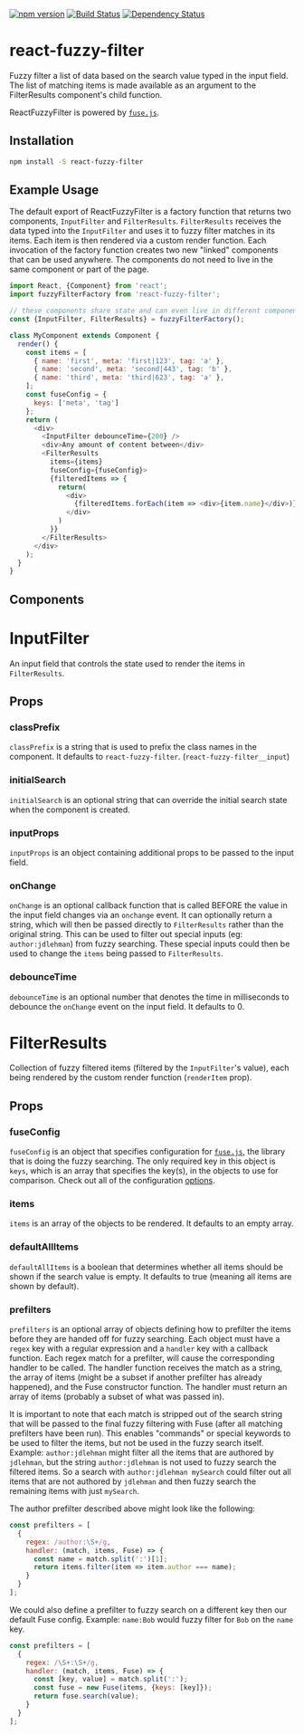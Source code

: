 [![npm version](https://badge.fury.io/js/react-fuzzy-filter.svg)](http://badge.fury.io/js/react-fuzzy-filter)
[![Build Status](https://secure.travis-ci.org/jdlehman/react-fuzzy-filter.svg?branch=master)](http://travis-ci.org/jdlehman/react-fuzzy-filter)
[![Dependency Status](https://david-dm.org/jdlehman/react-fuzzy-filter.svg)](https://david-dm.org/jdlehman/react-fuzzy-filter)

# react-fuzzy-filter

Fuzzy filter a list of data based on the search value typed in the input field. The list of matching items is made available as an argument to the FilterResults component's child function.

ReactFuzzyFilter is powered by [`fuse.js`](https://github.com/krisk/Fuse).

## Installation

```sh
npm install -S react-fuzzy-filter
```

## Example Usage

The default export of ReactFuzzyFilter is a factory function that returns two components, `InputFilter` and `FilterResults`. `FilterResults` receives the data typed into the `InputFilter` and uses it to fuzzy filter matches in its items. Each item is then rendered via a custom render function. Each invocation of the factory function creates two new "linked" components that can be used anywhere. The components do not need to live in the same component or part of the page.

```js
import React, {Component} from 'react';
import fuzzyFilterFactory from 'react-fuzzy-filter';

// these components share state and can even live in different components
const {InputFilter, FilterResults} = fuzzyFilterFactory();

class MyComponent extends Component {
  render() {
    const items = [
      { name: 'first', meta: 'first|123', tag: 'a' },
      { name: 'second', meta: 'second|443', tag: 'b' },
      { name: 'third', meta: 'third|623', tag: 'a' },
    ];
    const fuseConfig = {
      keys: ['meta', 'tag']
    };
    return (
      <div>
        <InputFilter debounceTime={200} />
        <div>Any amount of content between</div>
        <FilterResults
          items={items}
          fuseConfig={fuseConfig}>
          {filteredItems => {
            return(
              <div>
                {filteredItems.forEach(item => <div>{item.name}</div>)}
              </div>
            )
          }}
        </FilterResults>
      </div>
    );
  }
}
```

## Components

# InputFilter

An input field that controls the state used to render the items in `FilterResults`.

## Props

### classPrefix

`classPrefix` is a string that is used to prefix the class names in the component. It defaults to `react-fuzzy-filter`. (`react-fuzzy-filter__input`)

### initialSearch

`initialSearch` is an optional string that can override the initial search state when the component is created.

### inputProps

`inputProps` is an object containing additional props to be passed to the input field.

### onChange

`onChange` is an optional callback function that is called BEFORE the value in the input field changes via an `onchange` event. It can optionally return a string, which will then be passed directly to `FilterResults` rather than the original string. This can be used to filter out special inputs (eg: `author:jdlehman`) from fuzzy searching. These special inputs could then be used to change the `items` being passed to `FilterResults`.

### debounceTime

`debounceTime` is an optional number that denotes the time in milliseconds to debounce the `onChange` event on the input field. It defaults to 0.


# FilterResults

Collection of fuzzy filtered items (filtered by the `InputFilter`'s value), each being rendered by the custom render function (`renderItem` prop).

## Props

### fuseConfig

`fuseConfig` is an object that specifies configuration for [`fuse.js`](https://github.com/krisk/Fuse), the library that is doing the fuzzy searching. The only required key in this object is `keys`, which is an array that specifies the key(s), in the objects to use for comparison. Check out all of the configuration [options](https://github.com/krisk/Fuse#options).

### items

`items` is an array of the objects to be rendered. It defaults to an empty array.

### defaultAllItems

`defaultAllItems` is a boolean that determines whether all items should be shown if the search value is empty. It defaults to true (meaning all items are shown by default).

### prefilters

`prefilters` is an optional array of objects defining how to prefilter the items before they are handed off for fuzzy searching. Each object must have a `regex` key with a regular expression and a `handler` key with a callback function. Each regex match for a prefilter, will cause the corresponding handler to be called. The handler function receives the match as a string, the array of items (might be a subset if another prefilter has already happened), and the Fuse constructor function. The handler must return an array of items (probably a subset of what was passed in).

It is important to note that each match is stripped out of the search string that will be passed to the final fuzzy filtering with Fuse (after all matching prefilters have been run). This enables "commands" or special keywords to be used to filter the items, but not be used in the fuzzy search itself. Example: `author:jdlehman` might filter all the items that are authored by `jdlehman`, but the string `author:jdlehman` is not used to fuzzy search the filtered items. So a search with `author:jdlehman mySearch` could filter out all items that are not authored by `jdlehman` and then fuzzy search the remaining items with just `mySearch`.

The author prefilter described above might look like the following:

```js
const prefilters = [
  {
    regex: /author:\S+/g,
    handler: (match, items, Fuse) => {
      const name = match.split(':')[1];
      return items.filter(item => item.author === name);
    }
  }
];
```

We could also define a prefilter to fuzzy search on a different key then our default Fuse config. Example: `name:Bob` would fuzzy filter for `Bob` on the `name` key.


```js
const prefilters = [
  {
    regex: /\S+:\S+/g,
    handler: (match, items, Fuse) => {
      const [key, value] = match.split(':');
      const fuse = new Fuse(items, {keys: [key]});
      return fuse.search(value);
    }
  }
];
```
